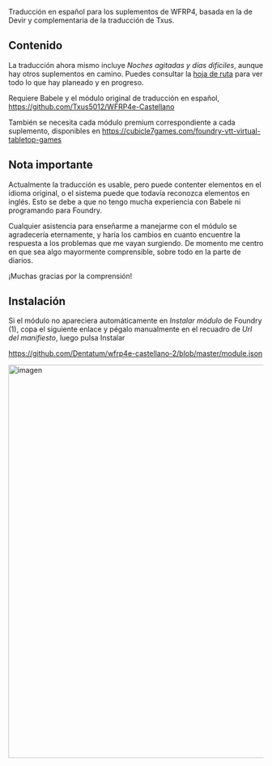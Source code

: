 Traducción en español para los suplementos de WFRP4, basada en la de Devir y complementaria de la traducción de Txus.

## Contenido
La traducción ahora mismo incluye *Noches agitadas y días difíciles*, aunque hay otros suplementos en camino. Puedes consultar la [hoja de ruta](https://github.com/users/Dentatum/projects/2) para ver todo lo que hay planeado y en progreso.

Requiere Babele y el módulo original de traducción en español, https://github.com/Txus5012/WFRP4e-Castellano

También se necesita cada módulo premium correspondiente a cada suplemento, disponibles en https://cubicle7games.com/foundry-vtt-virtual-tabletop-games

## Nota importante
Actualmente la traducción es usable, pero puede contenter elementos en el idioma original, o el sistema puede que todavía reconozca elementos en inglés. Esto se debe a que no tengo mucha experiencia con Babele ni programando para Foundry.

Cualquier asistencia para enseñarme a manejarme con el módulo se agradecería eternamente, y haría los cambios en cuanto encuentre la respuesta a los problemas que me vayan surgiendo. De momento me centro en que sea algo mayormente comprensible, sobre todo en la parte de diarios.

¡Muchas gracias por la comprensión!

## Instalación
Si el módulo no apareciera automáticamente en *Instalar módulo* de Foundry (1), copa el siguiente enlace y pégalo manualmente en el recuadro de *Url del manifiesto*, luego pulsa Instalar

https://github.com/Dentatum/wfrp4e-castellano-2/blob/master/module.json

<img width="918" height="778" alt="imagen" src="https://github.com/user-attachments/assets/c320b8ff-6057-4d1b-8eb5-128a54553ad0" />
